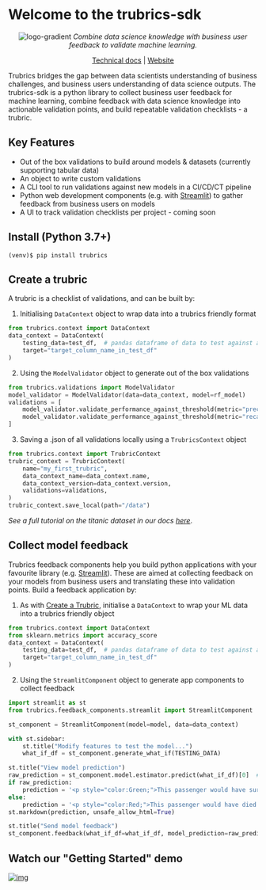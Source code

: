 # Welcome to the trubrics-sdk
<center>

![logo-gradient](./docs/assets/logo-gradient.png)
*Combine data science knowledge with business user feedback to validate machine learning.*

[Technical docs](https://trubrics.github.io/trubrics-sdk/) | [Website](https://www.trubrics.com/home)
</center>

Trubrics bridges the gap between data scientists understanding of business challenges, and business users understanding of data science outputs. The trubrics-sdk is a python library to collect business user feedback for machine learning, combine feedback with data science knowledge into actionable validation points, and build repeatable validation checklists - a trubric.

## Key Features
- Out of the box validations to build around models & datasets (currently supporting tabular data)
- An object to write custom validations
- A CLI tool to run validations against new models in a CI/CD/CT pipeline
- Python web development components (e.g. with [Streamlit](https://streamlit.io/)) to gather feedback from business users on models
- A UI to track validation checklists per project - coming soon

## Install (Python 3.7+)
```console
(venv)$ pip install trubrics
```

## Create a trubric
A trubric is a checklist of validations, and can be built by:

1. Initialising `DataContext` object to wrap data into a trubrics friendly format
```py
from trubrics.context import DataContext
data_context = DataContext(
    testing_data=test_df,  # pandas dataframe of data to test against a model
    target="target_column_name_in_test_df"
)
```

2. Using the `ModelValidator` object to generate out of the box validations
```py
from trubrics.validations import ModelValidator
model_validator = ModelValidator(data=data_context, model=rf_model)
validations = [
    model_validator.validate_performance_against_threshold(metric="precision", threshold=0.8),
    model_validator.validate_performance_against_threshold(metric="recall", threshold=0.7)
]
```

3. Saving a .json of all validations locally using a `TrubricsContext` object
```py
from trubrics.context import TrubricContext
trubric_context = TrubricContext(
    name="my_first_trubric",
    data_context_name=data_context.name,
    data_context_version=data_context.version,
    validations=validations,
)
trubric_context.save_local(path="/data")
```

*See a full tutorial on the titanic dataset in our docs [here](https://trubrics.github.io/trubrics-sdk/notebooks/titanic-demo.html)*.

## Collect model feedback
Trubrics feedback components help you build python applications with your favourite library (e.g. [Streamlit](https://streamlit.io/)).
These are aimed at collecting feedback on your models from business users and translating these into validation points.
Build a feedback application by:

1. As with [Create a Trubric](#create-a-trubric), initialise a `DataContext` to wrap your ML data into a trubrics friendly object
```py
from trubrics.context import DataContext
from sklearn.metrics import accuracy_score
data_context = DataContext(
    testing_data=test_df,  # pandas dataframe of data to test against a model
    target="target_column_name_in_test_df"
)
```

2. Using the `StreamlitComponent` object to generate app components to collect feedback
```python
import streamlit as st
from trubrics.feedback_components.streamlit import StreamlitComponent

st_component = StreamlitComponent(model=model, data=data_context)

with st.sidebar:
    st.title("Modify features to test the model...")
    what_if_df = st_component.generate_what_if(TESTING_DATA)

st.title("View model prediction")
raw_prediction = st_component.model.estimator.predict(what_if_df)[0]  # type: ignore
if raw_prediction:
    prediction = '<p style="color:Green;">This passenger would have survived.</p>'
else:
    prediction = '<p style="color:Red;">This passenger would have died.</p>'
st.markdown(prediction, unsafe_allow_html=True)

st.title("Send model feedback")
st_component.feedback(what_if_df=what_if_df, model_prediction=raw_prediction, tracking=True)
```

## Watch our "Getting Started" demo
[![img](docs/assets/trubrics-demo-youtube.png)](https://www.youtube.com/watch?v=I-lUGhHss5g)
